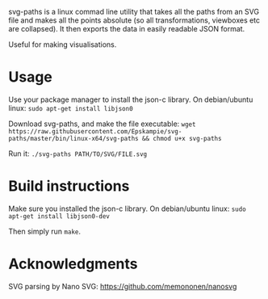 svg-paths is a linux commad line utility that takes all the paths from an SVG file and makes all the points absolute (so all transformations, viewboxes etc are collapsed). It then exports the data in easily readable JSON format.

Useful for making visualisations.

Usage
=====

Use your package manager to install the json-c library.
    On debian/ubuntu linux: `sudo apt-get install libjson0`

Download svg-paths, and make the file executable:
    `wget https://raw.githubusercontent.com/Epskampie/svg-paths/master/bin/linux-x64/svg-paths && chmod u+x svg-paths`

Run it:
    `./svg-paths PATH/TO/SVG/FILE.svg`

Build instructions
==================

Make sure you installed the json-c library.
    On debian/ubuntu linux: `sudo apt-get install libjson0-dev`

Then simply run `make`.
    
Acknowledgments
===============

SVG parsing by Nano SVG: https://github.com/memononen/nanosvg
